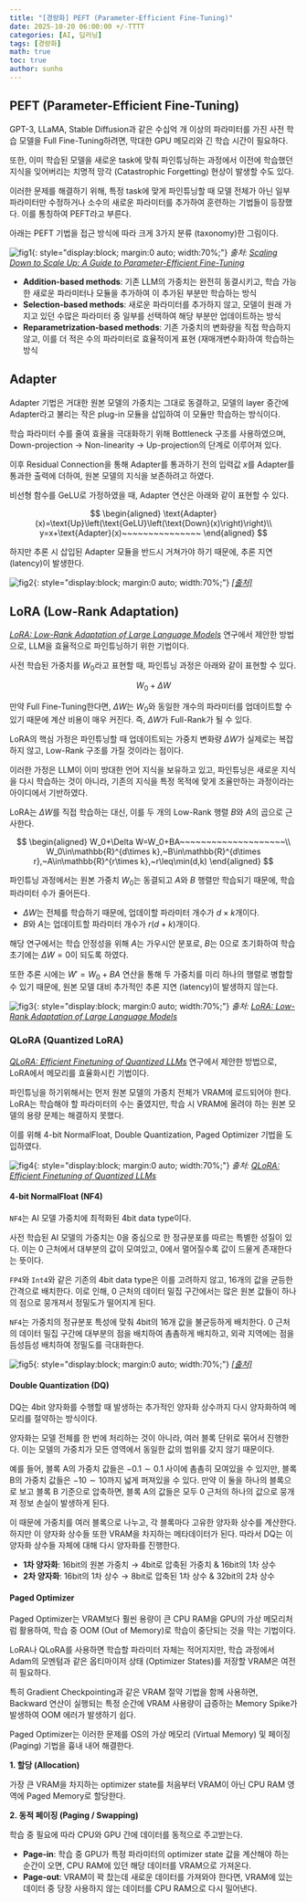 ```yaml
---
title: "[경량화] PEFT (Parameter-Efficient Fine-Tuning)"
date: 2025-10-20 06:00:00 +/-TTTT
categories: [AI, 딥러닝]
tags: [경량화]
math: true
toc: true
author: sunho
---
```


## PEFT (Parameter-Efficient Fine-Tuning)

GPT-3, LLaMA, Stable Diffusion과 같은 수십억 개 이상의 파라미터를 가진  사전 학습 모델을 Full Fine-Tuning하려면, 막대한 GPU 메모리와 긴 학습 시간이 필요하다.

또한, 이미 학습된 모델을 새로운 task에 맞춰 파인튜닝하는 과정에서 이전에 학습했던 지식을 잊어버리는 치명적 망각 (Catastrophic Forgetting) 현상이 발생할 수도 있다.

이러한 문제를 해결하기 위해, 특정 task에 맞게 파인튜닝할 때 모델 전체가 아닌 일부 파라미터만 수정하거나 소수의 새로운 파라미터를 추가하여 훈련하는 기법들이 등장했다. 이를 통칭하여 PEFT라고 부른다.

아래는 PEFT 기법을 접근 방식에 따라 크게 3가지 분류 (taxonomy)한 그림이다.

![fig1](dl/lightweight/2-1.png){: style="display:block; margin:0 auto; width:70%;"}
_출처: [Scaling Down to Scale Up: A Guide to Parameter-Efficient Fine-Tuning](https://arxiv.org/abs/2303.15647)_

- **Addition-based methods**: 기존 LLM의 가중치는 완전히 동결시키고, 학습 가능한 새로운 파라미터나 모듈을 추가하여 이 추가된 부분만 학습하는 방식
- **Selection-based methods**: 새로운 파라미터를 추가하지 않고, 모델이 원래 가지고 있던 수많은 파라미터 중 일부를 선택하여 해당 부분만 업데이트하는 방식
- **Reparametrization-based methods**: 기존 가중치의 변화량을 직접 학습하지 않고, 이를 더 적은 수의 파라미터로 효율적이게 표현 (재매개변수화)하여 학습하는 방식

## Adapter

Adapter 기법은 거대한 원본 모델의 가중치는 그대로 동결하고, 모델의 layer 중간에 Adapter라고 불리는 작은 plug-in 모듈을 삽입하여 이 모듈만 학습하는 방식이다.

학습 파라미터 수를 줄여 효율을 극대화하기 위해 Bottleneck 구조를 사용하였으며, Down-projection → Non-linearity → Up-projection의 단계로 이루어져 있다. 

이후 Residual Connection을 통해 Adapter를 통과하기 전의 입력값 $x$를 Adapter를 통과한 출력에 더하여, 원본 모델의 지식을 보존하려고 하였다.

비선형 함수를 GeLU로 가정하였을 때, Adapter 연산은 아래와 같이 표현할 수 있다.

$$
\begin{aligned}
\text{Adapter}(x)=\text{Up}\left(\text{GeLU}\left(\text{Down}(x)\right)\right)\\
y=x+\text{Adapter}(x)~~~~~~~~~~~~~~~
\end{aligned}
$$

하지만 추론 시 삽입된 Adapter 모듈을 반드시 거쳐가야 하기 때문에, 추론 지연 (latency)이 발생한다.

![fig2](dl/lightweight/2-2.png){: style="display:block; margin:0 auto; width:70%;"}
_[[출처]](https://www.researchgate.net/figure/Adapter-injects-two-serial-adapters-into-each-transformer-block-8-One-adapter-is_fig1_391741188)_

## LoRA (Low-Rank Adaptation)

[*LoRA: Low-Rank Adaptation of Large Language Models*](https://arxiv.org/abs/2106.09685) 연구에서 제안한 방법으로, LLM을 효율적으로 파인튜닝하기 위한 기법이다.

사전 학습된 가중치를 $W_0$라고 표현할 때, 파인튜닝 과정은 아래와 같이 표현할 수 있다.

$$
W_0+\Delta W
$$

만약 Full Fine-Tuning한다면, $\Delta W$는 $W_0$와 동일한 개수의 파라미터를 업데이트할 수 있기 때문에 계산 비용이 매우 커진다. 즉, $\Delta W$가 Full-Rank가 될 수 있다.

LoRA의 핵심 가정은 파인튜닝할 때 업데이트되는 가중치 변화량 $\Delta W$가 실제로는 복잡하지 않고, Low-Rank 구조를 가질 것이라는 점이다.

이러한 가정은 LLM이 이미 방대한 언어 지식을 보유하고 있고, 파인튜닝은 새로운 지식을 다시 학습하는 것이 아니라, 기존의 지식을 특정 목적에 맞게 조율만하는 과정이라는 아이디에서 기반하였다.

LoRA는 $\Delta W$를 직접 학습하는 대신, 이를 두 개의 Low-Rank 행렬 $B$와 $A$의 곱으로 근사한다.

$$
\begin{aligned}
W_0+\Delta W=W_0+BA~~~~~~~~~~~~~~~~~~~~\\
W_0\in\mathbb{R}^{d\times k},~B\in\mathbb{R}^{d\times r},~A\in\mathbb{R}^{r\times k},~r\leq\min(d,k)
\end{aligned}
$$

파인튜닝 과정에서는 원본 가중치 $W_0$는 동결되고 $A$와 $B$ 행렬만 학습되기 때문에, 학습 파라미터 수가 줄어든다.

- $\Delta W$는 전체를 학습하기 때문에, 업데이할 파라미터 개수가 $d\times k$개이다.
- $B$와 $A$는 업데이트할 파라미터 개수가 $r(d+k)$개이다.

해당 연구에서는 학습 안정성을 위해 $A$는 가우시안 분포로, $B$는 0으로 초기화하여 학습 초기에는 $\Delta W = 0$이 되도록 하였다.

또한 추론 시에는 $W' = W_0 + BA$ 연산을 통해 두 가중치를 미리 하나의 행렬로 병합할 수 있기 때문에, 원본 모델 대비 추가적인 추론 지연 (latency)이 발생하지 않는다.

![fig3](dl/lightweight/2-3.png){: style="display:block; margin:0 auto; width:70%;"}
_출처: [LoRA: Low-Rank Adaptation of Large Language Models](https://arxiv.org/abs/2106.09685)_

### QLoRA (Quantized LoRA)

[*QLoRA: Efficient Finetuning of Quantized LLMs*](https://arxiv.org/abs/2305.14314) 연구에서 제안한 방법으로, LoRA에서 메모리를 효율화시킨 기법이다.

파인튜닝을 하기위해서는 먼저 원본 모델의 가중치 전체가 VRAM에 로드되어야 한다. LoRA는 학습해야 할 파라미터의 수는 줄였지만, 학습 시 VRAM에 올려야 하는 원본 모델의 용량 문제는 해결하지 못했다.

이를 위해 4-bit NormalFloat, Double Quantization, Paged Optimizer 기법을 도입하였다.

![fig4](dl/lightweight/2-4.png){: style="display:block; margin:0 auto; width:70%;"}
_출처: [QLoRA: Efficient Finetuning of Quantized LLMs](https://arxiv.org/abs/2305.14314)_

#### 4-bit NormalFloat (NF4)

`NF4`는 AI 모델 가중치에 최적화된 4bit data type이다.

사전 학습된 AI 모델의 가중치는 $0$을 중심으로 한 정규분포를 따르는 특별한 성질이 있다. 이는 $0$ 근처에서 대부분의 값이 모여있고, $0$에서 멀어질수록 값이 드물게 존재한다는 뜻이다.

`FP4`와 `Int4`와 같은 기존의 4bit data type은 이를 고려하지 않고, 16개의 값을 균등한 간격으로 배치한다. 이로 인해, $0$ 근처의 데이터 밀집 구간에서는 많은 원본 값들이 하나의 점으로 뭉개져서 정밀도가 떨어지게 된다.

`NF4`는 가중치의 정규분포 특성에 맞춰 4bit의 16개 값을 불균등하게 배치한다. $0$ 근처의 데이터 밀집 구간에 대부분의 점을 배치하여 촘촘하게 배치하고, 외곽 지역에는 점을 듬성듬성 배치하여 정밀도를 극대화한다.

![fig5](dl/lightweight/2-5.png){: style="display:block; margin:0 auto; width:70%;"}
_[[출처]](https://www.ai-bites.net/qlora-train-your-llms-on-a-single-gpu/)_

#### Double Quantization (DQ)

DQ는 4bit 양자화를 수행할 때 발생하는 추가적인 양자화 상수까지 다시 양자화하여 메모리를 절약하는 방식이다.

양자화는 모델 전체를 한 번에 처리하는 것이 아니라, 여러 블록 단위로 묶어서 진행한다. 이는 모델의 가중치가 모든 영역에서 동일한 값의 범위를 갖지 않기 때문이다.

예를 들어, 블록 A의 가중치 값들은 $-0.1\sim0.1$ 사이에 촘촘히 모여있을 수 있지만, 블록 B의 가중치 값들은 $-10\sim10$까지 넓게 퍼져있을 수 있다. 만약 이 둘을 하나의 블록으로 보고 블록 B 기준으로 압축하면, 블록 A의 값들은 모두 $0$ 근처의 하나의 값으로 뭉개져 정보 손실이 발생하게 된다.

이 때문에 가중치를 여러 블록으로 나누고, 각 블록마다 고유한 양자화 상수를 계산한다. 하지만 이 양자화 상수들 또한 VRAM을 차지하는 메타데이터가 된다. 따라서 DQ는 이 양자화 상수들 자체에 대해 다시 양자화를 진행한다.

- **1차 양자화**: 16bit의 원본 가중치 → 4bit로 압축된 가중치 & 16bit의 1차 상수
- **2차 양자화**: 16bit의 1차 상수 → 8bit로 압축된 1차 상수 & 32bit의 2차 상수

#### Paged Optimizer

Paged Optimizer는 VRAM보다 훨씬 용량이 큰 CPU RAM을 GPU의 가상 메모리처럼 활용하여, 학습 중 OOM (Out of Memory)로 학습이 중단되는 것을 막는 기법이다.

LoRA나 QLoRA를 사용하면 학습할 파라미터 자체는 적어지지만, 학습 과정에서 Adam의 모멘텀과 같은 옵티마이저 상태 (Optimizer States)를 저장할 VRAM은 여전히 필요하다.

특히 Gradient Checkpointing과 같은 VRAM 절약 기법을 함께 사용하면, Backward 연산이 실행되는 특정 순간에 VRAM 사용량이 급증하는 Memory Spike가 발생하여 OOM 에러가 발생하기 쉽다.

Paged Optimizer는 이러한 문제를 OS의 가상 메모리 (Virtual Memory) 및 페이징 (Paging) 기법을 흉내 내어 해결한다.

**1. 할당 (Allocation)**

가장 큰 VRAM을 차지하는 optimizer state를 처음부터 VRAM이 아닌 CPU RAM 영역에 Paged Memory로 할당한다.

**2. 동적 페이징 (Paging / Swapping)**

학습 중 필요에 따라 CPU와 GPU 간에 데이터를 동적으로 주고받는다.

- **Page-in**: 학습 중 GPU가 특정 파라미터의 optimizer state 값을 계산해야 하는 순간이 오면, CPU RAM에 있던 해당 데이터를 VRAM으로 가져온다.
- **Page-out**: VRAM이 꽉 찼는데 새로운 데이터를 가져와야 한다면, VRAM에 있는 데이터 중 당장 사용하지 않는 데이터를 CPU RAM으로 다시 밀어낸다.

